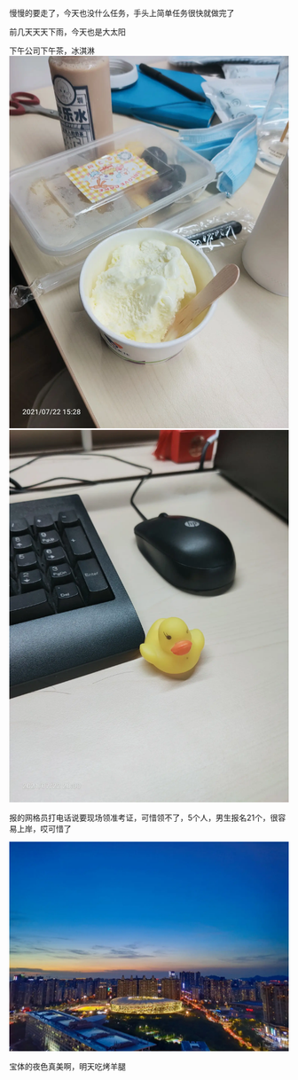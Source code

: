 慢慢的要走了，今天也没什么任务，手头上简单任务很快就做完了

前几天天天下雨，今天也是大太阳

下午公司下午茶，冰淇淋
![](../../img/6904315-ba067618b81426a7.jpg)
![](../../img/6904315-5fea1fd4cf6c9595.jpg)


报的网格员打电话说要现场领准考证，可惜领不了，5个人，男生报名21个，很容易上岸，哎可惜了

![](../../img/6904315-cce25df1031b2e8c.jpg)

宝体的夜色真美啊，明天吃烤羊腿

